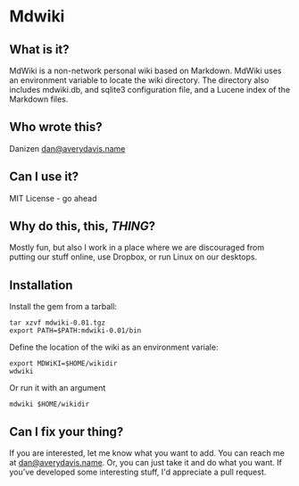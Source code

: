 # Mdwiki

## What is it?

MdWiki is a non-network personal wiki based on Markdown.  MdWiki uses 
an environment variable to locate the wiki directory.  The directory also
includes mdwiki.db, and sqlite3 configuration file, and a Lucene index of
the Markdown files.

## Who wrote this?

Danizen <dan@averydavis.name>

## Can I use it?

MIT License - go ahead

## Why do this, this, *THING*?

Mostly fun, but also I work in a place where we are discouraged from putting
our stuff online, use Dropbox, or run Linux on our desktops.

## Installation

Install the gem from a tarball:

    tar xzvf mdwiki-0.01.tgz
    export PATH=$PATH:mdwiki-0.01/bin

Define the location of the wiki as an environment variale:

    export MDWiKI=$HOME/wikidir
    wdwiki

Or run it with an argument

    mdwiki $HOME/wikidir

## Can I fix your thing?

If you are interested, let me know what you want to add.   You can reach me at
[dan@averydavis.name](mailto:dan@averydavis.name).   Or, you can just take it
and do what you want.  If you've developed some interesting stuff, I'd appreciate a pull request.

